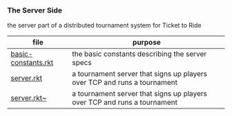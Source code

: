 ### The Server Side

the server part of a distributed tournament system for Ticket to Ride




| file | purpose |
|--------------------- | ------- |
| [basic-constants.rkt](basic-constants.rkt) | the basic constants describing the server specs | 
| [server.rkt](server.rkt) | a tournament server that signs up players over TCP and runs a tournament | 
| [server.rkt~](server.rkt~) | a tournament server that signs up players over TCP and runs a tournament | 
